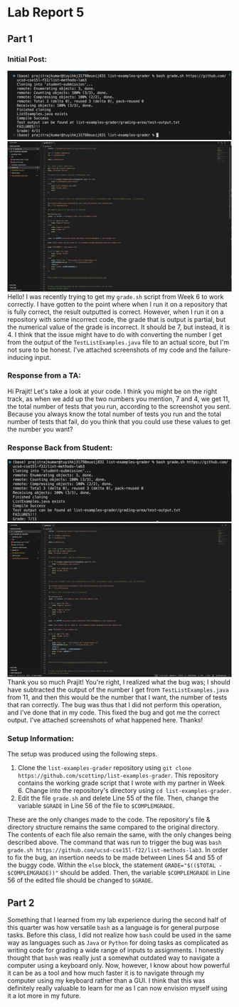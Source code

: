 # Lab Report 5

## Part 1
### Initial Post:
![Image](./failinginput.png)
![Image](./buggycode.png)
Hello! I was recently trying to get my `grade.sh` script from Week 6 to work correctly. I have gotten to the point where when I run it on a repository that is fully correct, the result outputted is correct. However, when I run it on a repository with some incorrect code, the grade that is output is partial, but the numerical value of the grade is incorrect. It should be 7, but instead, it is 4. I think that the issue might have to do with converting the number I get from the output of the `TestListExamples.java` file to an actual score, but I'm not sure to be honest. I've attached screenshots of my code and the failure-inducing input.

### Response from a TA:
Hi Prajit! Let's take a look at your code. I think you might be on the right track, as when we add up the two numbers you mention, 7 and 4, we get 11, the total number of tests that you run, according to the screenshot you sent. Because you always know the total number of tests you run and the total number of tests that fail, do you think that you could use these values to get the number you want?

### Response Back from Student:
![Image](./workinginput.png)
![Image](./fixedcode.png)
Thank you so much Prajit! You're right, I realized what the bug was; I should have subtracted the output of the number I get from `TestListExamples.java` from 11, and then this would be the number that I want, the number of tests that ran correctly. The bug was thus that I did not perform this operation, and I've done that in my code. This fixed the bug and got me the correct output. I've attached screenshots of what happened here. Thanks!

### Setup Information:
The setup was produced using the following steps.
1. Clone the `list-examples-grader` repository using `git clone https://github.com/scottinp/list-examples-grader`. This repository contains the working grade script that I wrote with my partner in Week 6. Change into the repository's directory using `cd list-examples-grader`.
2. Edit the file `grade.sh` and delete Line 55 of the file. Then, change the variable `$GRADE` in Line 56 of the file to `$COMPLEMGRADE`.

These are the only changes made to the code. The repository's file & directory structure remains the same compared to the original directory. The contents of each file also remain the same, with the only changes being described above.
The command that was run to trigger the bug was `bash grade.sh https://github.com/ucsd-cse15l-f22/list-methods-lab3`.
In order to fix the bug, an insertion needs to be made between Lines 54 and 55 of the buggy code. Within the `else` block, the statement `GRADE="$(($TOTAL - $COMPLEMGRADE))"` should be added. Then, the variable `$COMPLEMGRADE` in Line 56 of the edited file should be changed to `$GRADE`.

## Part 2
Something that I learned from my lab experience during the second half of this quarter was how versatile `bash` as a language is for general purpose tasks. Before this class, I did not realize how `bash` could be used in the same way as languages such as `Java` or `Python` for doing tasks as complicated as writing code for grading a wide range of inputs to assignments. I honestly thought that `bash` was really just a somewhat outdated way to navigate a computer using a keyboard only. Now, however, I know about how powerful it can be as a tool and how much faster it is to navigate through my computer using my keyboard rather than a GUI. I think that this was definitely really valuable to learn for me as I can now envision myself using it a lot more in my future.
